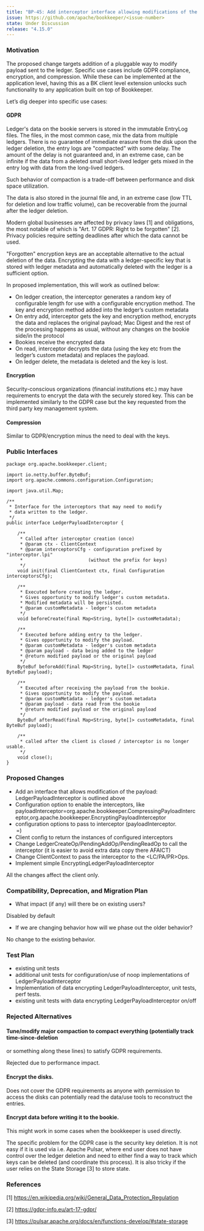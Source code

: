 ```yaml
---
title: "BP-45: Add interceptor interface allowing modifications of the payload"
issue: https://github.com/apache/bookkeeper/<issue-number>
state: Under Discussion
release: "4.15.0"
---
```


### Motivation

The proposed change targets addition of a pluggable way to modify payload sent to the ledger. 
Specific use cases include GDPR compliance, encryption, and compression. 
While these can be implemented at the application level, having this as a BK client level 
extension unlocks such functionality to any application built on top of Bookkeeper.

Let’s dig deeper into specific use cases: 

#### GDPR

Ledger's data on the bookie servers is stored in the immutable EntryLog files. The files, 
in the most common case, mix the data from multiple ledgers. There is no guarantee of immediate 
erasure from the disk upon the ledger deletion, the entry logs are "compacted" with some delay. 
The amount of the delay is not guaranteed and, in an extreme case, can be infinite if the data 
from a deleted small short-lived ledger gets mixed in the entry log with data from the long-lived 
ledgers. 

Such behavior of compaction is a trade-off between performance and disk space utilization. 

The data is also stored in the journal file and, in an extreme case 
(low TTL for deletion and low traffic volume), can be recoverable from the journal after the 
ledger deletion.

Modern global businesses are affected by privacy laws [1] and obligations, the most notable 
of which is "Art. 17 GDPR: Right to be forgotten" [2]. Privacy policies require setting deadlines 
after which the data cannot be used.

"Forgotten" encryption keys are an acceptable alternative to the actual deletion of the data. 
Encrypting the data with a ledger-specific key that is stored with ledger metadata and 
automatically deleted with the ledger is a sufficient option.

In proposed implementation, this will work as outlined below:


* On ledger creation, the interceptor generates a random key of configurable length for use 
with a configurable encryption method. The key and encryption method added into the ledger’s 
custom metadata
* On entry add, interceptor gets the key and encryption method, encrypts the data and replaces 
the original payload; Mac Digest and the rest of the processing happens as usual, without any 
changes on the bookie side/in the protocol
* Bookies receive the encrypted data
* On read, interceptor decrypts the data (using the key etc from the ledger’s custom metadata) 
and replaces the payload.
* On ledger delete, the metadata is deleted and the key is lost.


#### Encryption

Security-conscious organizations (financial institutions etc.) may have requirements to encrypt the data with the securely stored key.
This can be implemented similarly to the GDPR case but the key requested from the third party key management system.

#### Compression


Similar to GDPR/encryption minus the need to deal with the keys.


### Public Interfaces


```
package org.apache.bookkeeper.client;

import io.netty.buffer.ByteBuf;
import org.apache.commons.configuration.Configuration;

import java.util.Map;

/**
 * Interface for the interceptors that may need to modify
 * data written to the ledger.
 */
public interface LedgerPayloadInterceptor {

    /**
     * Called after interceptor creation (once)
     * @param ctx - ClientContext
     * @param interceptorsCfg - configuration prefixed by "interceptor.lpi"
     *                        (without the prefix for keys)
     */
    void init(final ClientContext ctx, final Configuration interceptorsCfg);

    /**
     * Executed before creating the ledger.
     * Gives opportunity to modify ledger's custom metadata.
     * Modified metadata will be persisted.
     * @param customMetadata - ledger's custom metadata
     */
    void beforeCreate(final Map<String, byte[]> customMetadata);

    /**
     * Executed before adding entry to the ledger.
     * Gives opportunity to modify the payload.
     * @param customMetadata - ledger's custom metadata
     * @param payload - data being added to the ledger
     * @return modified payload or the original payload
     */
    ByteBuf beforeAdd(final Map<String, byte[]> customMetadata, final ByteBuf payload);

    /**
     * Executed after receiving the payload from the bookie.
     * Gives opportunity to modify the payload.
     * @param customMetadata - ledger's custom metadata
     * @param payload - data read from the bookie
     * @return modified payload or the original payload
     */
    ByteBuf afterRead(final Map<String, byte[]> customMetadata, final ByteBuf payload);

    /**
     * called after the client is closed / interceptor is no longer usable.
     */
    void close();
}

```

### Proposed Changes

* Add an interface that allows modification of the payload: LedgerPayloadInterceptor is outlined above
* Configuration option to enable the interceptors, like
payloadInterceptor=org.apache.bookkeeper.CompressingPayloadInterceptor,org.apache.bookkeeper.EncryptingPayloadInterceptor
* configuration options to pass to interceptor (payloadInterceptor.<option name>=<value>)
* Client config to return the instances of configured interceptors
* Change LedgerCreateOp/PendingAddOp/PendingReadOp to call the interceptor (it is easier to avoid extra data copy there AFAICT)
* Change ClientContext to pass the interceptor to the <LC/PA/PR>Ops.
* Implement simple EncryptingLedgerPayloadInterceptor

All the changes affect the client only. 

### Compatibility, Deprecation, and Migration Plan

- What impact (if any) will there be on existing users? 

Disabled by default

- If we are changing behavior how will we phase out the older behavior? 

No change to the existing behavior.

### Test Plan

* existing unit tests
* additional unit tests for configuration/use of noop implementations of LedgerPayloadInterceptor
* Implementation of data encrypting LedgerPayloadInterceptor, unit tests, perf tests. 
* existing unit tests with data encrypting LedgerPayloadInterceptor on/off

### Rejected Alternatives

#### Tune/modify major compaction to compact everything (potentially track time-since-deletion 
   or something along these lines) to satisfy GDPR requirements. 
   
Rejected due to performance impact.

#### Encrypt the disks. 
   
Does not cover the GDPR requirements as anyone with permission to access the disks can 
potentially read the data/use tools to reconstruct the entries.

#### Encrypt data before writing it to the bookie. 
   
This might work in some cases when the bookkeeper is used directly. 

The specific problem for the GDPR case is the security key deletion.
It is not easy if it is used via i.e. Apache Pulsar, where end user does not have control over the ledger deletion 
and need to either find a way to track which keys can be deleted (and coordinate this process). 
It is also tricky if the user relies on the State Storage [3] to store state.

### References

[1] https://en.wikipedia.org/wiki/General_Data_Protection_Regulation

[2] https://gdpr-info.eu/art-17-gdpr/

[3] https://pulsar.apache.org/docs/en/functions-develop/#state-storage
